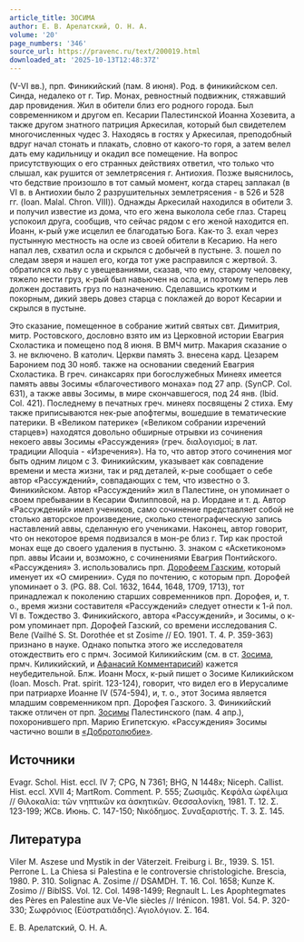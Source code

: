 ```yaml
---
article_title: ЗОСИМА
author: Е. В. Арелатский, О. Н. А.
volume: '20'
page_numbers: '346'
source_url: https://pravenc.ru/text/200019.html
downloaded_at: '2025-10-13T12:48:37Z'
---
```


(V-VI вв.), прп. Финикийский (пам. 8 июня). Род. в финикийском сел. Синда, недалеко от г. Тир. Монах, ревностный подвижник, стяжавший дар провидения. Жил в обители близ его родного города. Был современником и другом еп. Кесарии Палестинской Иоанна Хозевита, а также другом знатного патриция Аркесилая, который был свидетелем многочисленных чудес З. Находясь в гостях у Аркесилая, преподобный вдруг начал стонать и плакать, словно от какого-то горя, а затем велел дать ему кадильницу и окадил все помещение. На вопрос присутствующих о его странных действиях ответил, что только что слышал, как рушится от землетрясения г. Антиохия. Позже выяснилось, что бедствие произошло в тот самый момент, когда старец заплакал (в VI в. в Антиохии было 2 разрушительных землетрясения - в 526 и 528 гг. (Ioan. Malal. Chron. VIII)). Однажды Аркесилай находился в обители З. и получил известие из дома, что его жена выколола себе глаз. Старец успокоил друга, сообщив, что сейчас рядом с его женой находится еп. Иоанн, к-рый уже исцелил ее благодатью Бога. Как-то З. ехал через пустынную местность на осле из своей обители в Кесарию. На него напал лев, схватил осла и скрылся с добычей в пустыне. З. пошел по следам зверя и нашел его, когда тот уже расправился с жертвой. З. обратился ко льву с увещеваниями, сказав, что ему, старому человеку, тяжело нести груз, к-рый был навьючен на осла, и поэтому теперь лев должен доставить груз по назначению. Сделавшись кротким и покорным, дикий зверь довез старца с поклажей до ворот Кесарии и скрылся в пустыне.

Это сказание, помещенное в собрание житий святых свт. Димитрия, митр. Ростовского, дословно взято им из Церковной истории Евагрия Схоластика и помещено под 8 июня. В ВМЧ митр. Макария сказание о З. не включено. В католич. Церкви память З. внесена кард. Цезарем Баронием под 30 нояб. также на основании сведений Евагрия Схоластика. В греч. синаксарях при богослужебных Минеях имеется память аввы Зосимы «благочестивого монаха» под 27 апр. (SynCP. Col. 631), а также аввы Зосимы, в мире скончавшегося, под 24 янв. (Ibid. Col. 421). Последнему в печатных греч. минеях посвящены 2 стиха. Ему также приписываются нек-рые апофтегмы, вошедшие в тематические патерики. В «Великом патерике» («Великом собрании изречений старцев») находятся довольно обширные отрывки из сочинения некоего аввы Зосимы «Рассуждения» (греч. διαλογισμοί; в лат. традиции Alloquia - «Изречения»). На то, что автор этого сочинения мог быть одним лицом с З. Финикийским, указывает как совпадение времени и места жизни, так и ряд деталей, к-рые сообщает о себе автор «Рассуждений», совпадающих с тем, что известно о З. Финикийском. Автор «Рассуждений» жил в Палестине, он упоминает о своем пребывании в Кесарии Филипповой, на р. Иордане и т. д. Автор «Рассуждений» имел учеников, само сочинение представляет собой не столько авторское произведение, сколько стенографическую запись наставлений аввы, сделанную его учениками. Наконец, автор говорит, что он некоторое время подвизался в мон-ре близ г. Тир как простой монах еще до своего удаления в пустыню. З. знаком с «Аскетиконом» прп. аввы Исаии и, возможно, с сочинениями Евагрия Понтийского. «Рассуждения» З. использовались прп. [Дорофеем Газским,](<https://pravenc.ru/text/Дорофеем Газским .html>) который именует их «О смирении». Судя по почтению, с которым прп. Дорофей упоминает о З. (PG. 88. Col. 1632, 1644, 1648, 1709, 1713), тот принадлежал к поколению старших современников прп. Дорофея, и, т. о., время жизни составителя «Рассуждений» следует отнести к 1-й пол. VI в. Тождество З. Финикийского, автора «Рассуждений», и Зосимы, о к-ром упоминает прп. Дорофей Газский, со времени исследования С. Веле (Vailhé S. St. Dorothée et st Zosime // EO. 1901. T. 4. P. 359-363) признано в науке. Однако попытка этого же исследователя отождествить его с прмч. Зосимой Киликийским (см. в ст. [Зосима](https://pravenc.ru/text/Зосима.html), прмч. Киликийский, и [Афанасий Комментарисий](<https://pravenc.ru/text/Афанасий Комментарисий.html>)) кажется неубедительной. Блж. Иоанн Мосх, к-рый пишет о Зосиме Киликийском (Ioan. Mosch. Prat. spirit. 123-124), говорит, что видел его в Иерусалиме при патриархе Иоанне IV (574-594), и, т. о., этот Зосима является младшим современником прп. Дорофея Газского. З. Финикийский также отличен от прп. [Зосимы](https://pravenc.ru/text/Зосима.html) Палестинского (пам. 4 апр.), похоронившего прп. Марию Египетскую. «Рассуждения» Зосимы частично вошли в [«Добротолюбие»](<https://pravenc.ru/text/ Добротолюбие .html>).

## Источники

Evagr. Schol. Hist. eccl. IV 7; CPG, N 7361; BHG, N 1448x; Niceph. Callist. Hist. eccl. XVII 4; MartRom. Comment. P. 555; Ζωσιμᾶς. Κεφάλα ὠφέλιμα // Θιλοκαλία: τῶν νηπτικῶν κα ἀσκητικῶν. Θεσσαλονίκη, 1981. Τ. 12. Σ. 123-199; ЖСв. Июнь. С. 147-150; Νικόδημος. Συναξαριστής. Τ. 3. Σ. 145.

## Литература

Viler M. Aszese und Mystik in der Väterzeit. Freiburg i. Br., 1939. S. 151. Perrone L. La Chiesa si Palestina e le controversie christologiche. Brescia, 1980. P. 310. Solignac A. Zosime // DSAMDH. T. 16. Col. 1658; Kunze K. Zosimo // BiblSS. Vol. 12. Col. 1498-1499; Regnault L. Les Apophtegmates des Pères en Palestine aux Ve-VIe siècles // Irénicon. 1981. Vol. 54. P. 320-330; Σωφρόνιος (Εὐστρατιάδης).῾Αγιολόγιον. Σ. 164.

Е. В. Арелатский, О. Н. А.
